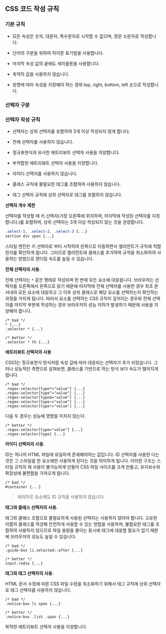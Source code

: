 ## CSS 코드 작성 규칙

### 기본 규칙

* 모든 속성은 숫자, 대문자, 특수문자로 시작할 수 없으며, 영문 소문자로 작성합니다.

* 단어의 구분을 위하여 하이픈 표기법을 사용합니다.

* 마지막 속성 값의 끝에도 세미콜론을 사용합니다.

* 축약의 값을 사용하지 않습니다.

* 방향에 따라 속성을 지정해야 하는 경위 top, right, bottom, left 순으로 작성합니다.


### 선택자 구분

### 선택자 작성 규칙

* 선택자는 상위 선택자를 포함하여 3개 이상 작성되지 않게 합니다.

* 전체 선택자를 사용하지 않습니다.

* 정규표현식과 유사한 애트리뷰트 선택자 사용을 지양합니다.

* 부적합한 애트리뷰트 선택자 사용을 지양합니다.

* 아이디 선택자를 사용하지 않습니다.

* 클래스 규칙에 불필요한 태그를 조합하여  사용하지 않습니다.

* 태그 선택자 규칙에 상위 선택자로 태그를 포함하지 않습니다.


**선택자 개수 제한**

선택자를 작성할 때 키 선택자\(가장 오른쪽에 위치하며, 마지막에 작성된 선택자를 지칭합니다.\)를 포함하여, 상위 선택자는 3개 이상 작성되지 않는 것을 권장합니다.

```css
.select-1, .select-2, .select-3 {...}
section div span {...}
```

스타일 엔진은 키 선택자로 부터 시작하여 왼쪽으로 이동하면서 엘리먼트가 규칙에 적합한지를 확인하게 됩니다. 그러므로 엘리먼트에 클래스를 추가하여 규칙을 최소화하여 사용하는 방법으로 랜더링 속도를 높일 수 있습니다.


**전체 선택자의 사용.**

전체 선택자는 `*` 같은 형태로 작성되며 한 번에 모든 요소에 대응됩니다. 브라우저는 선택자를 오른쪽에서 왼쪽으로 읽기 때문에 마지막에 전체 선택자를 사용한 경우 최초 문서내의 모든 요소에 대응하고 그 이후 상위 클래스로 해당 요소를 선택하는지 확인하는 과정을 거치게 됩니다. 따라서 요소를 선택하는 CSS 규칙이 깊어지는 경우와 전체 선택자를 마지막 부분에 작성하는 경우 브라우저의 성능 저하가 발생하기 때문에 사용을 지양해야 합니다.

```
/* bad */
* {...}
.selector * {...}

/* better */
.selector * th {...}
```
**애트리뷰트 선택자의 사용**

CSS3는 정규표현식 방식처럼 속성 값에 따라 대응되는 선택자가 추가 되었습니다. 그러나 성능적인 측면으로 살펴보면, 클래스를 기반으로 하는 방식 보다 속도가 떨어지게 됩니다.

```
/* bad */
.regex-selector[type*="value"] {...}
.regex-selector[type^="value"] {...}
.regex-selector[type$="value"] {...}
.regex-selector[type~="value"] {...}
.regex-selector[type!="value"] {...}
```

다음 두 경우는 성능에 영향을 미치지 않는다.

```
/* better */
.regex-selector[type="value"] {...}
.regex-selector[type] {...}
```

**아이디 선택자의 사용.**

ID는 하나의 HTML 파일에 유일하게 존재해야하는 값입니다. ID 선택자를 사용한 다는 것은 그 스타일을 한 요소에만 사용하게 된다는 것을 의미하게 됩니다. 이러한 구조는 스타일 규칙의 재 사용이 불가능하게 만들어 CSS 파일 사이즈를 크게 만들고, 유지보수와 확장성에 불편함을 가져오게 됩니다.

```
/* bad */
#container {...}
```

> 레이아웃 요소에도 ID 규칙을 사용하지 않습니다.

**태그와 클래스 선택자의 사용.**

태그와 클래스 조합으로 불필요하게 사용된 선택자는 사용하지 않아야 합니다. 고유한 이름의 클래스를 작성해 안전하게 사용할 수 있는 방법을 사용하며, 불필요한 태그를 조합하여 사용하지 않으므로 파일 용량을 줄이는 동시에 태그에 대응할 필요가 없기 때문에 브라우저의 성능도 높일 수 있습니다.

```
/* bad */
.guide-box li.selected::after {...}

/* better */
input.radio {...}
```

**태그와 태그 선택자의 사용.**

HTML 문서 수정에 따른 CSS 파일 수정을 최소화하기 위해서 태그 규칙에 상위 선택자로 태그 선택자를 사용하지 않습니다.

```
/* bad */
.notice-box li span {...}

/* better */
.notice-box .list .span {...}
```

복작한 애트리뷰트 선택자 사용을 지양합니다.

